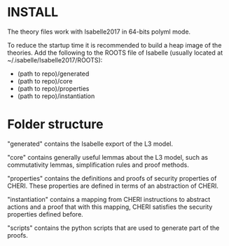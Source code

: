 # INSTALL

The theory files work with Isabelle2017 in 64-bits polyml mode.

To reduce the startup time it is recommended to build a heap image of
the theories. Add the following to the ROOTS file of Isabelle
(usually located at ~/.isabelle/Isabelle2017/ROOTS):

* (path to repo)/generated
* (path to repo)/core
* (path to repo)/properties
* (path to repo)/instantiation

# Folder structure

"generated" contains the Isabelle export of the L3 model.

"core" contains generally useful lemmas about the L3 model, such as
commutativity lemmas, simplification rules and proof methods.

"properties" contains the definitions and proofs of security
properties of CHERI. These properties are defined in terms of an 
abstraction of CHERI. 

"instantiation" contains a mapping from CHERI instructions to abstract
actions and a proof that with this mapping, CHERI satisfies the 
security properties defined before. 

"scripts" contains the python scripts that are used to generate part
of the proofs.

